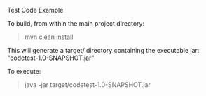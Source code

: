 Test Code Example

To build, from within the main project directory:

>mvn clean install

This will generate a target/ directory containing the executable jar:
"codetest-1.0-SNAPSHOT.jar"

To execute:

>java -jar target/codetest-1.0-SNAPSHOT.jar

